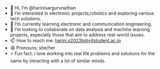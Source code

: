 - 👋 Hi, I’m @harinisargurunathan
- 👀 I’m interested in electronic projects,robotics and exploring various tech solutions.
- 🌱 I’m currently learning electronic and communication engineering.
- 💞️ I’m looking to collaborate on data analysis and machine learning projects, especially those that aim to address real-world issues.
- 📫 How to reach me: harini.s2023b@vitstudent.ac.in
- 😄 Pronouns: she/her
- ⚡ Fun fact: i love working into real life problems and solutions for the same by intracting with a lot of similar minds.

<!---
harinisargurunathan/harinisargurunathan is a ✨ special ✨ repository because its `README.md` (this file) appears on your GitHub profile.
You can click the Preview link to take a look at your changes.
--->
